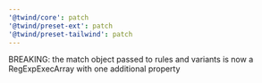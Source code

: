 ```yaml
---
'@twind/core': patch
'@twind/preset-ext': patch
'@twind/preset-tailwind': patch
---
```


BREAKING: the match object passed to rules and variants is now a RegExpExecArray with one additional property
